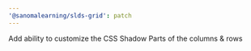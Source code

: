 ```yaml
---
'@sanomalearning/slds-grid': patch
---
```


Add ability to customize the CSS Shadow Parts of the columns & rows

